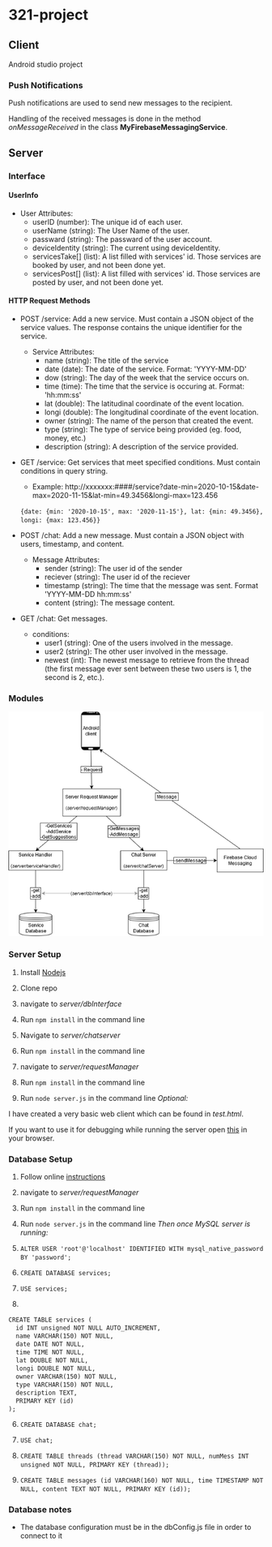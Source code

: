 # 321-project

## Client
Android studio project

### Push Notifications
Push notifications are used to send new messages to the recipient.

Handling of the received messages is done in the method *onMessageReceived* in the class **MyFirebaseMessagingService**.

## Server

### Interface

#### UserInfo
   - User Attributes:
      - userID (number): The unique id of each user.
      - userName (string): The User Name of the user.
      - passward (string): The passward of the user account.
      - deviceIdentity (string): The current using deviceIdentity.
      - servicesTake[] (list): A list filled with services' id. Those services are booked by user, and not been done yet.
      - servicesPost[] (list): A list filled with services' id. Those services are posted by user, and not been done yet. 



#### HTTP Request Methods
  - POST /service: Add a new service. Must contain a JSON object of the service values. The response contains the unique identifier for the service.

    - Service Attributes:
      - name (string): The title of the service
      - date (date): The date of the service. Format: 'YYYY-MM-DD'
      - dow (string): The day of the week that the service occurs on.
      - time (time): The time that the service is occuring at. Format: 'hh:mm:ss'
      - lat (double): The latitudinal coordinate of the event location.
      - longi (double): The longitudinal coordinate of the event location.
      - owner (string): The name of the person that created the event.
      - type (string): The type of service being provided (eg. food, money, etc.)
      - description (string): A description of the service provided.

  - GET /service: Get services that meet specified conditions. Must contain conditions in query string.
    - Example: http://xxxxxxx:####/service?date-min=2020-10-15&date-max=2020-11-15&lat-min=49.3456&longi-max=123.456

    `{date: {min: '2020-10-15', max: '2020-11-15'}, lat: {min: 49.3456}, longi: {max: 123.456}}`

  - POST /chat: Add a new message. Must contain a JSON object with users, timestamp, and content.
    - Message Attributes:
        - sender (string): The user id of the sender
        - reciever (string): The user id of the reciever
        - timestamp (string): The time that the message was sent. Format 'YYYY-MM-DD hh:mm:ss'
        - content (string): The message content.

  - GET /chat: Get messages.
    - conditions:
        - user1 (string): One of the users involved in the message.
        - user2 (string): The other user involved in the message.
        - newest (int): The newest message to retrieve from the thread (the first message ever sent between these two users is 1, the second is 2, etc.). 

### Modules
![](imgs/server_modules.png?raw=true)

### Server Setup
 1. Install [Nodejs](https://nodejs.org/en/download/)
 
 2. Clone repo
 
 3. navigate to *server/dbInterface*
 
 4. Run `npm install` in the command line
 
 5. Navigate to *server/chatserver*
 
 6. Run `npm install` in the command line
 
 7. navigate to *server/requestManager*
 
 8. Run `npm install` in the command line
 
 9. Run `node server.js` in the command line
*Optional:*

I have created a very basic web client which can be found in *test.html*. 

If you want to use it for debugging while running the server open [this](http://localhost:3000/)
in your browser.

### Database Setup

 1. Follow online [instructions](https://dev.mysql.com/doc/mysql-getting-started/en/#mysql-getting-started-installing)

 5. navigate to *server/requestManager*

 6. Run `npm install` in the command line

 7. Run `node server.js` in the command line
*Then once MySQL server is running:*

 2. `ALTER USER 'root'@'localhost' IDENTIFIED WITH mysql_native_password BY 'password';`

 3. `CREATE DATABASE services;`

 4. `USE services;`

 5. 
```
CREATE TABLE services (
  id INT unsigned NOT NULL AUTO_INCREMENT,
  name VARCHAR(150) NOT NULL,
  date DATE NOT NULL,
  time TIME NOT NULL,
  lat DOUBLE NOT NULL,
  longi DOUBLE NOT NULL,
  owner VARCHAR(150) NOT NULL,
  type VARCHAR(150) NOT NULL,
  description TEXT,
  PRIMARY KEY (id)
);
```

 6. `CREATE DATABASE chat;`

 7. `USE chat;`

 8. `CREATE TABLE threads (thread VARCHAR(150) NOT NULL, numMess INT unsigned NOT NULL, PRIMARY KEY (thread));`

 9. `CREATE TABLE messages (id VARCHAR(160) NOT NULL, time TIMESTAMP NOT NULL, content TEXT NOT NULL, PRIMARY KEY (id));`

### Database notes

  - The database configuration must be in the dbConfig.js file in order to connect to it
